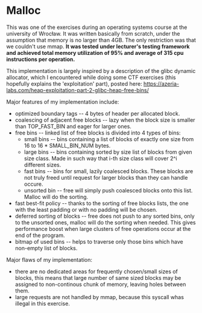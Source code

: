 # Malloc

This was one of the exercises during an operating systems course at the university of Wrocław. It was written basically from scratch, under the assumption that memory is no larger than 4GB. The only restriction was that we couldn't use mmap. **It was tested under lecturer's testing framework and achieved total memory utilization of 95% and average of 315 cpu instructions per operation.**

This implementation is largely inspired by a description of the glibc
dynamic allocator, which I encountered while doing some CTF exercises
(this hopefully explains the 'exploitation' part), posted here:
https://azeria-labs.com/heap-exploitation-part-2-glibc-heap-free-bins/

Major features of my implementation include:

* optimized boundary tags -- 4 bytes of header per allocated block.
* coalescing of adjacent free blocks -- lazy when the block size is smaller
  than TOP_FAST_BIN and eager for larger ones.
* free bins -- linked list of free blocks is divided into 4 types
  of bins:
  * small bins -- bins containing a list of blocks of exactly one size
    from 16 to 16 * SMALL_BIN_NUM bytes.
  * large bins -- bins containing sorted by size list of blocks from
    given size class. Made in such way that i-th size class will cover
    2^i different sizes.
  * fast bins -- bins for small, lazily coalesced blocks. These blocks
    are not truly freed until request for larger blocks than they can
    handle occure.
  * unsorted bin -- free will simply push coalesced blocks onto this
    list. Malloc will do the sorting.
* fast best-fit policy -- thanks to the sorting of free blocks lists,
  the one with the least padding or with no padding will be chosen.
* deferred sorting of blocks -- free does not push to any sorted bins,
  only to the unsorted ones, malloc will do the sorting when needed.
  This gives performance boost when large clusters of free operations
  occur at the end of the program.
* bitmap of used bins -- helps to traverse only those bins which have
  non-empty list of blocks.

Major flaws of my implementation:

* there are no dedicated areas for frequently chosen/small sizes of
  blocks, this means that large number of same sized blocks may be
  assigned to non-continous chunk of memory, leaving holes between them.
* large requests are not handled by mmap, because this syscall whas
  illegal in this exercise.

